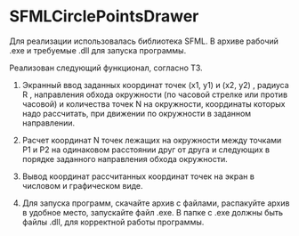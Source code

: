 # SFMLCirclePointsDrawer

Для реализации использовалась библиотека SFML.
В архиве рабочий .exe и требуемые .dll для запуска программы.

Реализован следующий функционал, согласно ТЗ.
1.	Экранный ввод заданных координат точек (x1, y1) и (x2, y2) , радиуса R , направления обхода окружности (по часовой стрелке или против часовой)  и количества точек N на окружности, координаты которых надо рассчитать, при движении по окружности в заданном направлении.
2.	Расчет координат N точек лежащих на окружности между точками P1 и P2  на одинаковом расстоянии друг от друга и следующих в порядке заданного направления обхода окружности.
3.	Вывод координат рассчитанных координат точек на экран в числовом и графическом виде.

4.	Для запуска программ, скачайте архив с файлами, распакуйте архив в удобное место, запускайте файл .exe. В папке с .exe должны быть файлы .dll, для корректной работы программы.

